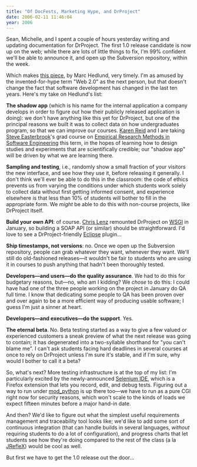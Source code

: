 ```yaml
---
title: "Of DocFests, Marketing Hype, and DrProject"
date: 2006-02-11 11:46:04
year: 2006
---
```

Sean, Michelle, and I spent a couple of hours yesterday writing and updating documentation for DrProject.  The first 1.0 release candidate is now up on the web; while there are lots of little things to fix, I'm 99% confident we'll be able to announce it, and open up the Subversion repository, within the week.

Which makes <a href="http://radar.oreilly.com/archives/2006/02/web_development_20.html">this piece</a>, by Marc Hedlund, very timely.  I'm as amused by the invented-for-hype term "Web 2.0" as the next person, but that doesn't change the fact that software development has changed in the last ten years.  Here's my take on Hedlund's list:

<strong>The shadow app</strong> (which is his name for the internal application a company develops in order to figure out how their publicly released application is doing): we don't have anything like this yet for DrProject, but one of the principal reasons we built it was to collect data on how undergraduates program, so that we can improve our courses.  <a href="http://www.cs.utoronto.ca/~reid">Karen Reid</a> and I are taking <a href="http://www.cs.utoronto.ca/~sme">Steve Easterbrook</a>'s grad course on <a href="http://www.cs.toronto.edu/~sme/CSC2130/index.html">Empirical Research Methods in Software Engineering</a> this term, in the hopes of learning how to design studies and experiments that are scientifically credible; our "shadow app" will be driven by what we are learning there.

<strong>Sampling and testing</strong>, i.e., randomly show a small fraction of your visitors the new interface, and see how they use it, before releasing it generally.  I don't think we'll ever be able to do this in the classroom: the code of ethics prevents us from varying the conditions under which students work solely to collect data without first getting informed consent, and experience elsewhere is that less than 10% of students will bother to fill in the appropriate form.  We <em>might</em> be able to do this with non-course projects, like DrProject itself.

<strong>Build your own API</strong>: of course.  <a href="http://www.cmlenz.net">Chris Lenz</a> remounted DrProject on <a href="http://www.python.org/peps/pep-0333.html">WSGI</a> in January, so building a SOAP API (or similar) should be straightforward.  I'd love to see a DrProject-friendly <a href="http://www.eclipse.org">Eclipse</a> plugin…

<strong>Ship timestamps, not versions</strong>: no.  Once we open up the Subversion repository, people can grab whatever they want, whenever they want.  We'll still do old-fashioned releases—it wouldn't be fair to students who are using it in courses to push anything that hadn't been thoroughly tested.

<strong>Developers—and users—do the quality assurance</strong>.  We had to do this for budgetary reasons, but—no, who am I kidding?  We <em>chose</em> to do this: I could have had one of the three people working on the project in January do QA full time.  I know that dedicating some people to QA has been proven over and over again to be a more efficient way of producing usable software; I guess I'm just a sinner at heart.

<strong>Developers—and executives—do the support</strong>.  Yes.

<strong>The eternal beta</strong>.  No.  Beta testing started as a way to give a few valued or experienced customers a sneak preview of what the next release was going to contain; it has degenerated into a two-syllable shorthand for "you can't blame me".  I can't ask students facing hard deadlines in several courses at once to rely on DrProject unless I'm sure it's stable, and if I'm sure, why would I bother to call it a beta?

So, what's next?  More testing infrastructure is at the top of my list: I'm particularly excited by the newly-announced <a href="http://www.openqa.org/selenium-ide/">Selenium IDE</a>, which is a Firefox extension that lets you record, edit, and debug tests. Figuring out a way to run under <a href="http://www.modpython.org">mod_python</a> is up there too—we have to run as a pure CGI right now for security reasons, which won't scale to the kinds of loads we expect fifteen minutes before a major hand-in date.

And then?  We'd like to figure out what the simplest useful requirements management and traceability tool looks like; we'd like to add some sort of continuous integration (that can handle builds in several languages, <em>without</em> requiring students to do a lot of configuration), and progress charts that let students see how they're doing compared to the rest of the class (a la <a href="http://www.cs.ualberta.ca/~stroulia/JRefleX/">JRefleX</a>) would be cool as well.

But first we have to get the 1.0 release out the door…
